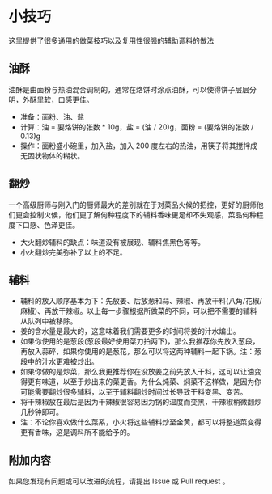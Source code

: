# 小技巧

这里提供了很多通用的做菜技巧以及复用性很强的辅助调料的做法

## 油酥

油酥是由面粉与热油混合调制的，通常在烙饼时涂点油酥，可以使得饼子层层分明，外酥里软，口感更佳。

* 准备：面粉、油、盐
* 计算：油 = 要烙饼的张数 * 10g，盐 = (油 / 20)g，面粉 = (要烙饼的张数 / 0.13)g
* 操作：面粉盛小碗里，加入盐，加入 200 度左右的热油，用筷子将其搅拌成无固状物体的糊状。

## 翻炒

一个高级厨师与刚入门的厨师最大的差别就在于对菜品火候的把控，更好的厨师他们更会控制火候，他们更了解何种程度下的辅料香味更足却不失观感，菜品何种程度下口感、色泽更佳。

* 大火翻炒辅料的缺点：味道没有被展现、辅料焦黑色等等。
* 小火翻炒完美弥补了以上的不足。

## 辅料

* 辅料的放入顺序基本为下：先放姜、后放葱和蒜、辣椒、再放干料(八角/花椒/麻椒)、再放干辣椒。以上每一步骤根据所做菜的不同，可以把不需要的辅料从队列中被移除。
* 姜的含水量是最大的，这意味着我们需要更多的时间将姜的汁水煸出。
* 如果你使用的是葱段(葱段最好使用菜刀拍两下)，那么我推荐你先放入葱段，再放入蒜碎，如果你使用的是葱花，那么可以将这两种辅料一起下锅。注：葱段中的汁水更难被炒出。
* 如果你做的是炒菜，那么我更推荐你在没放姜之前先放入干料，这可以让油变得更有味道，以至于炒出来的菜更香。为什么炖菜、焖菜不这样做，是因为你可能需要翻炒很多辅料，以至于辅料翻炒时间过长导致干料变黑、变苦。
* 将干辣椒放在最后是因为干辣椒很容易因为锅的温度而变黑，干辣椒稍微翻炒几秒钟即可。
* 注：不论你喜欢做什么菜系，小火将这些辅料炒至金黄，都可以将整道菜变得更有香味，这是调料所不能给予的。

## 附加内容

如果您发现有问题或可以改进的流程，请提出 Issue 或 Pull request 。
